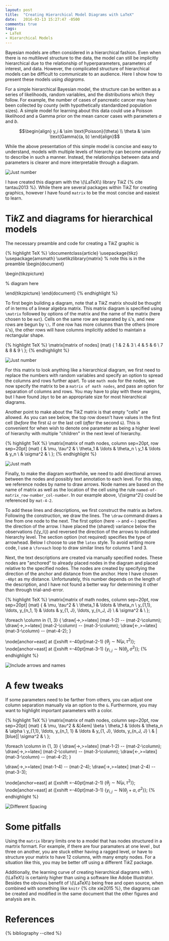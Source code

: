 ```yaml
---
layout: post
title:  "Creating Hierarchical Model Diagrams with LaTeX"
date:   2016-03-13 15:27:47 -0500
comments: true
tags:
- LaTeX
- Hierarchical Models
---
```


Bayesian models are often considered in a hierarchical fashion. Even when there is no multilevel structure to the data, the model can still be implicitly hierarchical due to the relationship of hyperparameters, parameters of interest, and data. However, the complicated structure of hierarchical models can be difficult to communicate to an audience. Here I show how to present these models using *diagrams*.

For a simple hierarchical Bayesian model, the structure can be written as a series of likelihoods, random variables, and the distributions which they follow. For example, the number of cases of pancreatic cancer may have been collected by county (with hypothetically standardized population sizes). A simple model for learning about this data could use a Poisson likelihood and a Gamma prior on the mean cancer cases with parameters *a* and *b*.

$$\begin{align}
y_i & \sim \text{Poisson}(\theta) \\
\theta & \sim \text{Gamma}(a, b)
\end{align}$$

While the above presentation of this simple model is concise and easy to understand, models with multiple levels of hierarchy can become unwieldy to describe in such a manner. Instead, the relationships between data and parameters is clearer and more interpretable through a diagram. 

![Just number](/assets/img/hierarchical-comparison.svg)

I have created this diagram with the \\(\LaTeX\\) library Ti*k*Z {% cite tantau2013 %}. While there are several packages within Ti*k*Z for creating graphics, however I have found `matrix` to be the most concise and easiest to learn.

# Ti*k*Z and diagrams for hierarchical models

The necessary preamble and code for creating a Ti*k*Z graphic is

{% highlight TeX %}
\documentclass{article}
\usepackage{tikz}
\usepackage{amsmath} 
\usetikzlibrary{matrix} % note this is in the preamble
\begin{document}

\begin{tikzpicture}

% diagram here

\end{tikzpicture}
\end{document}
{% endhighlight %}

To first begin building a diagram, note that a Ti*k*Z matrix should be thought of in terms of a linear algebra matrix. This matrix diagram is specified using `\matrix` followed by options of the matrix and the name of the matrix (here chosen to be `mat`). Cells on the same row are separated by `&`'s, and new rows are begun by `\\`. If one row has more columns than the others (more `&`'s), the other rows will have columns implicitly added to maintain a rectangular shape.

{% highlight TeX %}
\matrix[matrix of nodes] (mat)
{
    1 & 2 & 3 \\
    4 & 5 & 6 \\
    7 & 8 & 9 \\
};
{% endhighlight %}

![Just number](/assets/img/hierarchical-graph-1.svg)

For this matrix to look anything like a hierarchical diagram, we first need to replace the numbers with random variables and specify an option to spread the columns and rows further apart. To use `math mode` for the nodes, we now specify the matrix to be a `matrix of math nodes`, and pass an option for separation of columns and rows. You may have to play with these margins, but I have found `20pt` to be an appropriate size for most hierarchical diagrams.

Another point to make about the Ti*k*Z matrix is that empty "cells" are allowed. As you can see below, the top row doesn't have values in the first cell (*before* the first `&`) or the last cell (*after* the second `&`). This is convenient for when wish to denote one parameter as being a higher level of hierarchy with multiple "children" in the next level of hierarchy.

{% highlight TeX %}
\matrix[matrix of math nodes, column sep=20pt, row sep=20pt] (mat)
{
    & \mu, \tau^2 & \\
    \theta_1 & \ldots & \theta_n \\
    y_1 & \ldots & y_n \\
    & \sigma^2 & \\
};
{% endhighlight %}

![Just math](/assets/img/hierarchical-graph-2.svg)

Finally, to make the diagram worthwhile, we need to add directional arrows between the nodes and possibly text annotation to each level. For this step, we reference nodes by name to draw arrows. Node names are based on the name of matrix as well as the location of the cell using the rule `named-of-matrix_row-number_col-number`. In our example above, \\(\sigma^2\\) could be referenced by `mat-4-2`.

To add these lines and descriptions, we first construct the matrix as before. Following the construction, we draw the lines. The `\draw` command draws a line from one node to the next. The first option (here `->` and `<-`) specifies the direction of the arrow. I have placed the (shared) variance below the observations (\\(y_i\\)) and reversed the direction of the arrows to indicated hierarchy level. The section option (not required) specifies the type of arrowhead. Below I choose to use the `latex` style. To avoid writing more code, I use a `\foreach` loop to draw similar lines for columns 1 and 3.

Next, the text descriptions are created via manually specified nodes. These nodes are "anchored" to already placed nodes in the diagram and placed relative to the specified nodes. The nodes are created by specifying the direction of the anchor and distance from the anchor. Here I have chosen `-40pt` as my distance. Unfortunately, this number depends on the length of the description, and I have not found a better way for determining it other than through trial-and-error.

{% highlight TeX %}
\matrix[matrix of math nodes, column sep=20pt, row sep=20pt] (mat)
{
    & \mu, \tau^2 & \\ 
    \theta_1 & \ldots & \theta_n \\
    y_{1,1}, \ldots, y_{n_1, 1} & \ldots & y_{1, J}, 
    \ldots, y_{n_J, J} \\
    & \sigma^2 & \\
};

\foreach \column in {1, 3}
{
    \draw[->,>=latex] (mat-1-2) -- (mat-2-\column);
    \draw[->,>=latex] (mat-2-\column) -- (mat-3-\column);
    \draw[<-,>=latex] (mat-3-\column) -- (mat-4-2);
}

\node[anchor=east] at ([xshift =-40pt]mat-2-1) 
{$\theta_j \sim \text{N}(\mu, \tau^2)$};
\node[anchor=east] at ([xshift =-40pt]mat-3-1) 
{$y_{i, j} \sim \text{N}(\theta_j, \sigma^2)$};
{% endhighlight %}

![Include arrows and names](/assets/img/hierarchical-graph-3.svg)

# A few tweaks

If some parameters need to be farther from others, you can adjust one column separation manually via an option to the `&`. Furthermore, you may want to highlight important parameters with a color.

{% highlight TeX %}
\matrix[matrix of math nodes, column sep=20pt, row sep=20pt] (mat)
{
    & \mu, \tau^2 & &[4em] \beta \\ 
    \theta_1 & \ldots & \theta_n & \alpha \\
    y_{1,1}, \ldots, y_{n_1, 1} & \ldots & y_{1, J}, 
    \ldots, y_{n_J, J} \\
    & |[blue]| \sigma^2 & \\
};

\foreach \column in {1, 3}
{
    \draw[->,>=latex] (mat-1-2) -- (mat-2-\column);
    \draw[->,>=latex] (mat-2-\column) -- (mat-3-\column);
    \draw[<-,>=latex] (mat-3-\column) -- (mat-4-2);
}

\draw[->,>=latex] (mat-1-4) -- (mat-2-4);
\draw[->,>=latex] (mat-2-4) -- (mat-3-3);

\node[anchor=east] at ([xshift =-40pt]mat-2-1) 
{$\theta_j \sim \text{N}(\mu, \tau^2)$};
\node[anchor=east] at ([xshift =-40pt]mat-3-1) 
{$y_{i, j} \sim \text{N}(\theta_j + \alpha, \sigma^2)$};
{% endhighlight %}

![Different Spacing](/assets/img/hierarchical-graph-4.svg)

# Some pitfalls

Using the `matrix` library limits one to a model that has nodes structured in a martrix formart. For example, if there are four paramaters at one level , but three on another, you are stuck either having a ragged level, or have to structure your matrix to have 12 columns, with many empty nodes. For a situation like this, you may be better off using a different Ti*k*Z package.

Additionally, the learning curve of creating hierarchical diagrams with \\(\LaTeX\\) is certainly higher than using a software like Adobe Illustrator. Besides the obvious benefit of \\(\LaTeX\\) being free and open source, when combined with something like `knitr` {% cite xie2015 %}, the diagrams can be created and modified in the same document that the other figures and analysis are in.

# References

{% bibliography --cited %}
